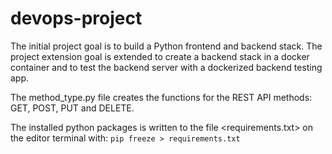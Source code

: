 # devops-project
The initial project goal is to build a Python frontend and backend stack.
The project extension goal is extended to create a backend stack in a docker container and to test the backend server with a dockerized backend testing app.

The method_type.py file creates the functions for the REST API methods: GET, POST, PUT and DELETE.

The installed python packages is written to the file <requirements.txt> on the editor terminal with:
`pip freeze > requirements.txt`
